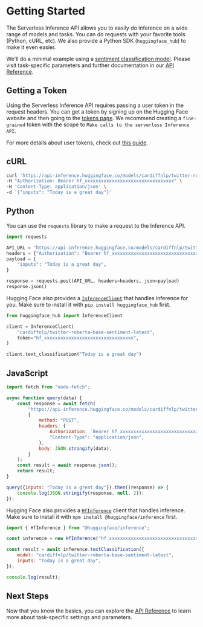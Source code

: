 # Getting Started

The Serverless Inference API allows you to easily do inference on a wide range of models and tasks. You can do requests with your favorite tools (Python, cURL, etc). We also provide a Python SDK (`huggingface_hub`) to make it even easier.

We'll do a minimal example using a [sentiment classification model](https://huggingface.co/cardiffnlp/twitter-roberta-base-sentiment-latest). Please visit task-specific parameters and further documentation in our [API Reference](./parameters).

## Getting a Token

Using the Serverless Inference API requires passing a user token in the request headers. You can get a token by signing up on the Hugging Face website and then going to the [tokens page](https://huggingface.co/settings/tokens/new?globalPermissions=inference.serverless.write&tokenType=fineGrained). We recommend creating a `fine-grained` token with the scope to `Make calls to the serverless Inference API`.

For more details about user tokens, check out [this guide](https://huggingface.co/docs/hub/en/security-tokens).

## cURL

```bash
curl 'https://api-inference.huggingface.co/models/cardiffnlp/twitter-roberta-base-sentiment-latest' \
-H "Authorization: Bearer hf_xxxxxxxxxxxxxxxxxxxxxxxxxxxxxxxxx" \
-H 'Content-Type: application/json' \
-d '{"inputs": "Today is a great day"}'
```

## Python

You can use the `requests` library to make a request to the Inference API.

```python
import requests

API_URL = "https://api-inference.huggingface.co/models/cardiffnlp/twitter-roberta-base-sentiment-latest"
headers = {"Authorization": "Bearer hf_xxxxxxxxxxxxxxxxxxxxxxxxxxxxxxxxx"}
payload = {
    "inputs": "Today is a great day",
}

response = requests.post(API_URL, headers=headers, json=payload)
response.json()
```

Hugging Face also provides a [`InferenceClient`](https://huggingface.co/docs/huggingface_hub/guides/inference) that handles inference for you. Make sure to install it with `pip install huggingface_hub` first.

```python
from huggingface_hub import InferenceClient

client = InferenceClient(
    "cardiffnlp/twitter-roberta-base-sentiment-latest",
    token="hf_xxxxxxxxxxxxxxxxxxxxxxxxxxxxxxxxx",
)

client.text_classification("Today is a great day")
```

## JavaScript

```js
import fetch from "node-fetch";

async function query(data) {
    const response = await fetch(
        "https://api-inference.huggingface.co/models/cardiffnlp/twitter-roberta-base-sentiment-latest",
        {
            method: "POST",
            headers: {
                Authorization: `Bearer hf_xxxxxxxxxxxxxxxxxxxxxxxxxxxxxxxxx`,
                "Content-Type": "application/json",
            },
            body: JSON.stringify(data),
        }
    );
    const result = await response.json();
    return result;
}

query({inputs: "Today is a great day"}).then((response) => {
    console.log(JSON.stringify(response, null, 2));
});
```

Hugging Face also provides a [`HfInference`](https://huggingface.co/docs/huggingface.js/inference/classes/HfInference) client that handles inference. Make sure to install it with `npm install @huggingface/inference` first.

```js
import { HfInference } from "@huggingface/inference";

const inference = new HfInference("hf_xxxxxxxxxxxxxxxxxxxxxxxxxxxxxxxxx");

const result = await inference.textClassification({
    model: "cardiffnlp/twitter-roberta-base-sentiment-latest",
    inputs: "Today is a great day",
});

console.log(result);
```

## Next Steps

Now that you know the basics, you can explore the [API Reference](./parameters.md) to learn more about task-specific settings and parameters. 
